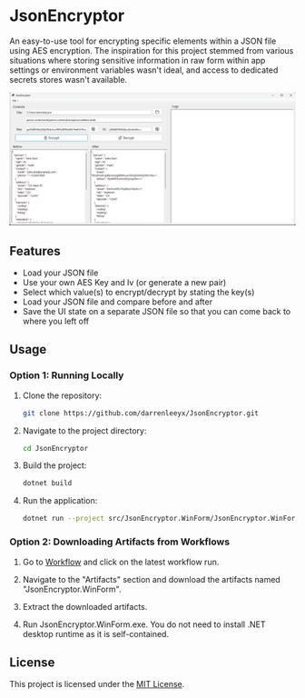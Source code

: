 # JsonEncryptor
An easy-to-use tool for encrypting specific elements within a JSON file using AES encryption. The inspiration for this project stemmed from various situations where storing sensitive information in raw form within app settings or environment variables wasn't ideal, and access to dedicated secrets stores wasn't available.

![JsonEncryptor](assets/JsonEncryptor.png)

## Features
- Load your JSON file
- Use your own AES Key and Iv (or generate a new pair)
- Select which value(s) to encrypt/decrypt by stating the key(s)
- Load your JSON file and compare before and after
- Save the UI state on a separate JSON file so that you can come back to where you left off

## Usage

### Option 1: Running Locally

1. Clone the repository:

    ```bash
    git clone https://github.com/darrenleeyx/JsonEncryptor.git
    ```

2. Navigate to the project directory:

    ```bash
    cd JsonEncryptor
    ```

3. Build the project:

    ```bash
    dotnet build
    ```

4. Run the application:

    ```bash
    dotnet run --project src/JsonEncryptor.WinForm/JsonEncryptor.WinForm.csproj
    ```

### Option 2: Downloading Artifacts from Workflows

1. Go to [Workflow](https://github.com/darrenleeyx/JsonEncryptor/actions/workflows/ci.yml) and click on the latest workflow run.

2. Navigate to the "Artifacts" section and download the artifacts named "JsonEncryptor.WinForm".

3. Extract the downloaded artifacts.

4. Run JsonEncryptor.WinForm.exe. You do not need to install .NET desktop runtime as it is self-contained.

## License
This project is licensed under the [MIT License](LICENSE).
